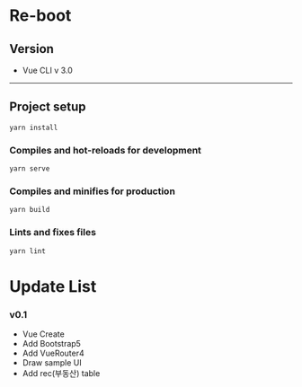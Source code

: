 # Re-boot
## Version
- Vue CLI v 3.0

---
## Project setup
```
yarn install
```

### Compiles and hot-reloads for development
```
yarn serve
```

### Compiles and minifies for production
```
yarn build
```

### Lints and fixes files
```
yarn lint
```

# Update List

### v0.1 
 - Vue Create
 - Add Bootstrap5
 - Add VueRouter4
 - Draw sample UI
 - Add rec(부동산) table